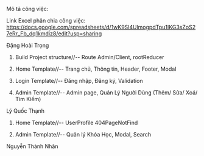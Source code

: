 Mô tả công việc:

Link Excel phân chia công việc: https://docs.google.com/spreadsheets/d/1wK9Sl4UlmogpdTpu1IKG3sZoS27eRr_Fb_dq1kmdiz8/edit?usp=sharing

Đặng Hoài Trọng

1. Build Project structure//-- Route Admin/Client, rootReducer

2. Home Template//-- Trang chủ, Thông tin, Header, Footer, Modal

3. Login Template//-- Đăng nhập, Đăng ký, Validation

4. Admin Template//-- Admin page, Quản Lý Người Dùng (Thêm/ Sửa/ Xoá/ Tìm Kiếm)

Lý Quốc Thạnh

1. Home Template//-- UserProfile 404PageNotFind

2. Admin Template//-- Quản lý Khóa Học, Modal, Search

Nguyễn Thành Nhân 


